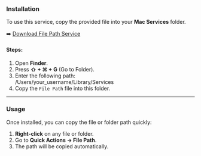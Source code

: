 ### Installation

To use this service, copy the provided file into your **Mac Services** folder.  

➡️ [Download File Path Service](./File%20Path.workflow.zip)

#### Steps:
1. Open **Finder**.  
2. Press **⇧ + ⌘ + G** (Go to Folder).  
3. Enter the following path:  
/Users/your_username/Library/Services
4. Copy the `File Path` file into this folder.  

---

### Usage

Once installed, you can copy the file or folder path quickly:

1. **Right-click** on any file or folder.  
2. Go to **Quick Actions → File Path**.  
3. The path will be copied automatically.     
